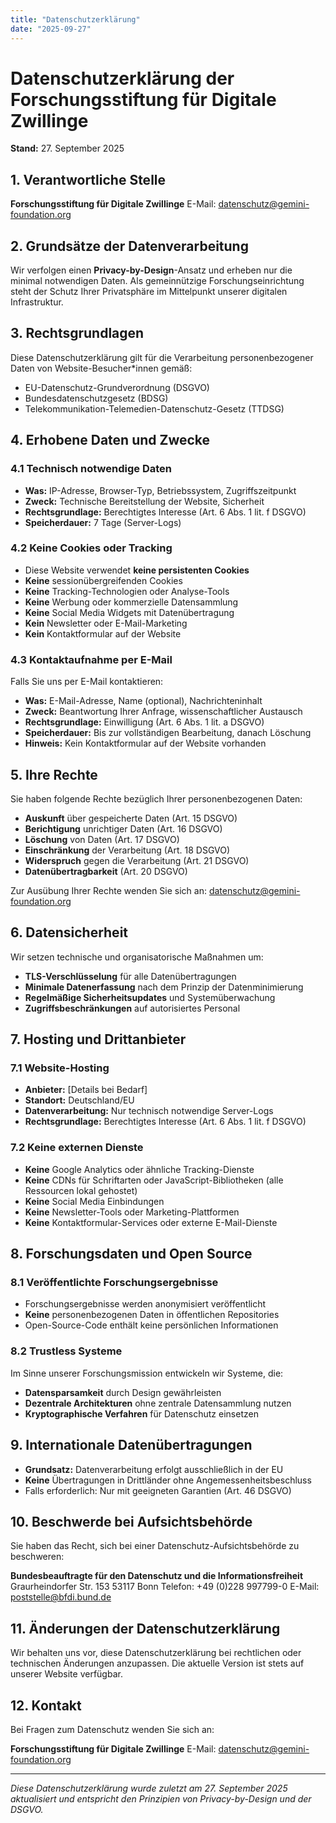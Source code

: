 ```yaml
---
title: "Datenschutzerklärung"
date: "2025-09-27"
---
```


# Datenschutzerklärung der Forschungsstiftung für Digitale Zwillinge

**Stand:** 27. September 2025

## 1. Verantwortliche Stelle

**Forschungsstiftung für Digitale Zwillinge**
E-Mail: [datenschutz@gemini-foundation.org](mailto:datenschutz@gemini-foundation.org)

## 2. Grundsätze der Datenverarbeitung

Wir verfolgen einen **Privacy-by-Design**-Ansatz und erheben nur die minimal notwendigen Daten. Als gemeinnützige Forschungseinrichtung steht der Schutz Ihrer Privatsphäre im Mittelpunkt unserer digitalen Infrastruktur.

## 3. Rechtsgrundlagen

Diese Datenschutzerklärung gilt für die Verarbeitung personenbezogener Daten von Website-Besucher*innen gemäß:
- EU-Datenschutz-Grundverordnung (DSGVO)
- Bundesdatenschutzgesetz (BDSG)
- Telekommunikation-Telemedien-Datenschutz-Gesetz (TTDSG)

## 4. Erhobene Daten und Zwecke

### 4.1 Technisch notwendige Daten
- **Was:** IP-Adresse, Browser-Typ, Betriebssystem, Zugriffszeitpunkt
- **Zweck:** Technische Bereitstellung der Website, Sicherheit
- **Rechtsgrundlage:** Berechtigtes Interesse (Art. 6 Abs. 1 lit. f DSGVO)
- **Speicherdauer:** 7 Tage (Server-Logs)

### 4.2 Keine Cookies oder Tracking
- Diese Website verwendet **keine persistenten Cookies**
- **Keine** sessionübergreifenden Cookies
- **Keine** Tracking-Technologien oder Analyse-Tools
- **Keine** Werbung oder kommerzielle Datensammlung
- **Keine** Social Media Widgets mit Datenübertragung
- **Kein** Newsletter oder E-Mail-Marketing
- **Kein** Kontaktformular auf der Website

### 4.3 Kontaktaufnahme per E-Mail
Falls Sie uns per E-Mail kontaktieren:
- **Was:** E-Mail-Adresse, Name (optional), Nachrichteninhalt
- **Zweck:** Beantwortung Ihrer Anfrage, wissenschaftlicher Austausch
- **Rechtsgrundlage:** Einwilligung (Art. 6 Abs. 1 lit. a DSGVO)
- **Speicherdauer:** Bis zur vollständigen Bearbeitung, danach Löschung
- **Hinweis:** Kein Kontaktformular auf der Website vorhanden

## 5. Ihre Rechte

Sie haben folgende Rechte bezüglich Ihrer personenbezogenen Daten:
- **Auskunft** über gespeicherte Daten (Art. 15 DSGVO)
- **Berichtigung** unrichtiger Daten (Art. 16 DSGVO)
- **Löschung** von Daten (Art. 17 DSGVO)
- **Einschränkung** der Verarbeitung (Art. 18 DSGVO)
- **Widerspruch** gegen die Verarbeitung (Art. 21 DSGVO)
- **Datenübertragbarkeit** (Art. 20 DSGVO)

Zur Ausübung Ihrer Rechte wenden Sie sich an: [datenschutz@gemini-foundation.org](mailto:datenschutz@gemini-foundation.org)

## 6. Datensicherheit

Wir setzen technische und organisatorische Maßnahmen um:
- **TLS-Verschlüsselung** für alle Datenübertragungen
- **Minimale Datenerfassung** nach dem Prinzip der Datenminimierung
- **Regelmäßige Sicherheitsupdates** und Systemüberwachung
- **Zugriffsbeschränkungen** auf autorisiertes Personal

## 7. Hosting und Drittanbieter

### 7.1 Website-Hosting
- **Anbieter:** [Details bei Bedarf]
- **Standort:** Deutschland/EU
- **Datenverarbeitung:** Nur technisch notwendige Server-Logs
- **Rechtsgrundlage:** Berechtigtes Interesse (Art. 6 Abs. 1 lit. f DSGVO)

### 7.2 Keine externen Dienste
- **Keine** Google Analytics oder ähnliche Tracking-Dienste
- **Keine** CDNs für Schriftarten oder JavaScript-Bibliotheken (alle Ressourcen lokal gehostet)
- **Keine** Social Media Einbindungen
- **Keine** Newsletter-Tools oder Marketing-Plattformen
- **Keine** Kontaktformular-Services oder externe E-Mail-Dienste

## 8. Forschungsdaten und Open Source

### 8.1 Veröffentlichte Forschungsergebnisse
- Forschungsergebnisse werden anonymisiert veröffentlicht
- **Keine** personenbezogenen Daten in öffentlichen Repositories
- Open-Source-Code enthält keine persönlichen Informationen

### 8.2 Trustless Systeme
Im Sinne unserer Forschungsmission entwickeln wir Systeme, die:
- **Datensparsamkeit** durch Design gewährleisten
- **Dezentrale Architekturen** ohne zentrale Datensammlung nutzen
- **Kryptographische Verfahren** für Datenschutz einsetzen

## 9. Internationale Datenübertragungen

- **Grundsatz:** Datenverarbeitung erfolgt ausschließlich in der EU
- **Keine** Übertragungen in Drittländer ohne Angemessenheitsbeschluss
- Falls erforderlich: Nur mit geeigneten Garantien (Art. 46 DSGVO)

## 10. Beschwerde bei Aufsichtsbehörde

Sie haben das Recht, sich bei einer Datenschutz-Aufsichtsbehörde zu beschweren:

**Bundesbeauftragte für den Datenschutz und die Informationsfreiheit**
Graurheindorfer Str. 153
53117 Bonn
Telefon: +49 (0)228 997799-0
E-Mail: poststelle@bfdi.bund.de

## 11. Änderungen der Datenschutzerklärung

Wir behalten uns vor, diese Datenschutzerklärung bei rechtlichen oder technischen Änderungen anzupassen. Die aktuelle Version ist stets auf unserer Website verfügbar.

## 12. Kontakt

Bei Fragen zum Datenschutz wenden Sie sich an:

**Forschungsstiftung für Digitale Zwillinge**
E-Mail: [datenschutz@gemini-foundation.org](mailto:datenschutz@gemini-foundation.org)

---

*Diese Datenschutzerklärung wurde zuletzt am 27. September 2025 aktualisiert und entspricht den Prinzipien von Privacy-by-Design und der DSGVO.*